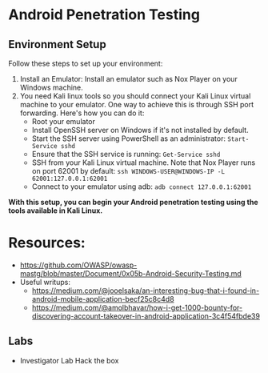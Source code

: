# Android Penetration Testing

## Environment Setup 

Follow these steps to set up your environment:

1. Install an Emulator: Install an emulator such as Nox Player on your Windows machine.
2. You need Kali linux tools so you should connect your Kali Linux virtual machine to your emulator. One way to achieve this is through SSH port forwarding. Here's how you can do it:
    - Root your emulator
    - Install OpenSSH server on Windows if it's not installed by default.
    - Start the SSH server using PowerShell as an administrator:
                `Start-Service sshd`
    - Ensure that the SSH service is running:
                `Get-Service sshd`
    - SSH from your Kali Linux virtual machine. Note that Nox Player runs on port 62001 by default:
                `ssh WINDOWS-USER@WINDOWS-IP -L 62001:127.0.0.1:62001`
    - Connect to your emulator using adb:
                `adb connect 127.0.0.1:62001`

**With this setup, you can begin your Android penetration testing using the tools available in Kali Linux.**

# Resources: 
- https://github.com/OWASP/owasp-mastg/blob/master/Document/0x05b-Android-Security-Testing.md
- Useful writups:
    - https://medium.com/@jooelsaka/an-interesting-bug-that-i-found-in-android-mobile-application-becf25c8c4d8
    -  https://medium.com/@amolbhavar/how-i-get-1000-bounty-for-discovering-account-takeover-in-android-application-3c4f54fbde39

## Labs
- Investigator Lab Hack the box
